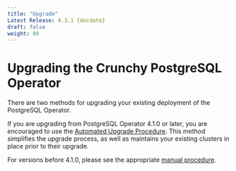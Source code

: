 ```yaml
---
title: "Upgrade"
Latest Release: 4.3.1 {docdate}
draft: false
weight: 80
---
```


# Upgrading the Crunchy PostgreSQL Operator

There are two methods for upgrading your existing deployment of the PostgreSQL Operator. 

If you are upgrading from PostgreSQL Operator 4.1.0 or later, you are encouraged to use the [Automated Upgrade Procedure](/upgrade/automatedupgrade). This method simplifies the upgrade process, as well as maintains your existing clusters in place prior to their upgrade.

For versions before 4.1.0, please see the appropriate [manual procedure](/upgrade/manual).

